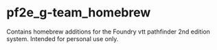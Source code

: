# pf2e_g-team_homebrew
Contains homebrew additions for the Foundry vtt pathfinder 2nd edition system. Intended for personal use only. 
